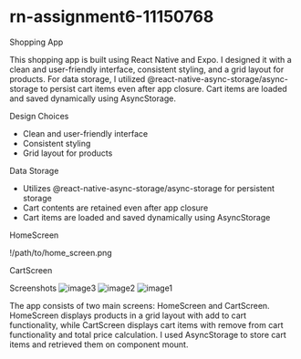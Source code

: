 # rn-assignment6-11150768

Shopping App


This shopping app is built using React Native and Expo. I designed it with a clean and user-friendly interface, consistent styling, and a grid layout for products. For data storage, I utilized @react-native-async-storage/async-storage to persist cart items even after app closure. Cart items are loaded and saved dynamically using AsyncStorage.

Design Choices

- Clean and user-friendly interface
- Consistent styling
- Grid layout for products

Data Storage

- Utilizes @react-native-async-storage/async-storage for persistent storage
- Cart contents are retained even after app closure
- Cart items are loaded and saved dynamically using AsyncStorage



HomeScreen

!/path/to/home_screen.png

CartScreen

Screenshots
![image3](./assets/image3.jpg)
![image2](./assets/image2.jpg)
![image1](./assets/image1.jpg)


The app consists of two main screens: HomeScreen and CartScreen. HomeScreen displays products in a grid layout with add to cart functionality, while CartScreen displays cart items with remove from cart functionality and total price calculation. I used AsyncStorage to store cart items and retrieved them on component mount.


